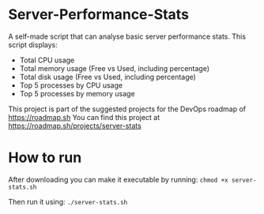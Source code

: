 # Server-Performance-Stats

A self-made script that can analyse basic server performance stats.
This script displays:

- Total CPU usage
- Total memory usage (Free vs Used, including percentage)
- Total disk usage (Free vs Used, including percentage)
- Top 5 processes by CPU usage
- Top 5 processes by memory usage

This project is part of the suggested projects for the DevOps roadmap of https://roadmap.sh
You can find this project at https://roadmap.sh/projects/server-stats

# How to run

After downloading you can make it executable by running:
  `chmod +x server-stats.sh`

Then run it using:
  `./server-stats.sh`
